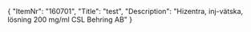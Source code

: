 {
  "ItemNr": "160701",
  "Title": "test",
  "Description": "Hizentra, inj-vätska, lösning 200 mg/ml CSL Behring AB"
}